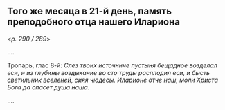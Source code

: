 
## Того же месяца в 21-й день, память преподобного отца нашего Илариона

<*p. 290 / 289*>

....

Тропарь, глас 8-й: *Слез твоих источниче пустыня бещадное возделал еси, и из глубины воздыхание во сто 
труды расплодил еси, и бысть светильник вселеней, сияя чюдесы. Иларионе отче наш, моли Христа Бога 
да спасет душа наша*. 

....
